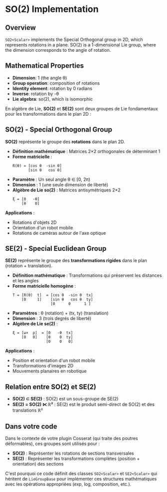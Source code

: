 # SO(2) Implementation

## Overview

`SO2<Scalar>` implements the Special Orthogonal group in 2D, which represents rotations in a plane. SO(2) is a 1-dimensional Lie group, where the dimension corresponds to the angle of rotation.

## Mathematical Properties

- **Dimension**: 1 (the angle θ)
- **Group operation**: composition of rotations
- **Identity element**: rotation by 0 radians
- **Inverse**: rotation by -θ
- **Lie algebra**: so(2), which is isomorphic

En algèbre de Lie, **SO(2)** et **SE(2)** sont deux groupes de Lie fondamentaux pour les transformations dans le plan 2D :

## **SO(2) - Special Orthogonal Group**

**SO(2)** représente le groupe des **rotations** dans le plan 2D.

- **Définition mathématique** : Matrices 2×2 orthogonales de déterminant 1
- **Forme matricielle** :
  ```
  R(θ) = [cos θ  -sin θ]
         [sin θ   cos θ]
  ```
- **Paramètre** : Un seul angle θ ∈ [0, 2π)
- **Dimension** : 1 (une seule dimension de liberté)
- **Algèbre de Lie so(2)** : Matrices antisymétriques 2×2
  ```
  ξ = [0   -θ]
      [θ    0]
  ```

**Applications** :
- Rotations d'objets 2D
- Orientation d'un robot mobile
- Rotations de caméras autour de l'axe optique

## **SE(2) - Special Euclidean Group**

**SE(2)** représente le groupe des **transformations rigides** dans le plan (rotation + translation).

- **Définition mathématique** : Transformations qui préservent les distances et les angles
- **Forme matricielle homogène** :
  ```
  T = [R(θ)  t]  = [cos θ  -sin θ  tx]
      [0     1]    [sin θ   cos θ  ty]
                   [0      0      1 ]
  ```
- **Paramètres** : θ (rotation) + (tx, ty) (translation)
- **Dimension** : 3 (trois degrés de liberté)
- **Algèbre de Lie se(2)** : 
  ```
  ξ = [ω×  ρ]  = [0   -θ  tx]
      [0   0]    [θ    0  ty]
                 [0    0   0]
  ```

**Applications** :
- Position et orientation d'un robot mobile
- Transformations d'images 2D
- Mouvements planaires en robotique

## **Relation entre SO(2) et SE(2)**

- **SO(2) ⊂ SE(2)** : SO(2) est un sous-groupe de SE(2)
- **SE(2) = SO(2) ⋉ ℝ²** : SE(2) est le produit semi-direct de SO(2) et des translations ℝ²

## **Dans votre code**

Dans le contexte de votre plugin Cosserat (qui traite des poutres déformables), ces groupes sont utilisés pour :
- **SO(2)** : Représenter les rotations de sections transversales
- **SE(2)** : Représenter les transformations complètes (position + orientation) des sections

C'est pourquoi ce code définit des classes `SO2<Scalar>` et `SE2<Scalar>` qui héritent de `LieGroupBase` pour implémenter ces structures mathématiques avec les opérations appropriées (exp, log, composition, etc.).